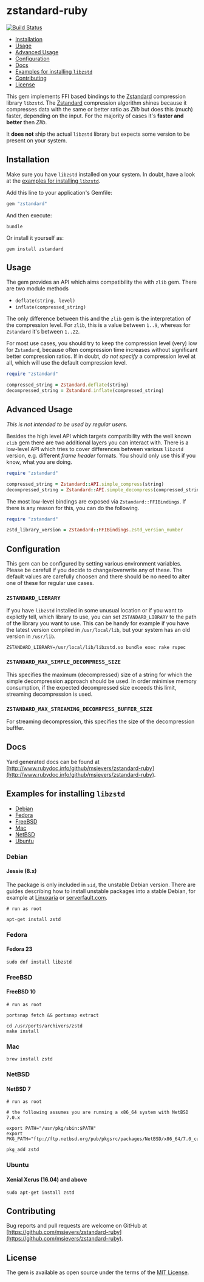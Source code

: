 # zstandard-ruby

[![Build Status](https://travis-ci.org/msievers/zstandard-ruby.svg?branch=master)](https://travis-ci.org/msievers/zstandard-ruby)

* [Installation](#installation)
* [Usage](#usage)
* [Advanced Usage](#advanced-usage)
* [Configuration](#configuration)
* [Docs](#docs)
* [Examples for installing `libzstd`](#examples-for-installing-libzstd)
* [Contributing](#contributing)
* [License](#license)

This gem implements FFI based bindings to the [Zstandard](https://facebook.github.io/zstd) compression library `libzstd`. The [Zstandard](https://facebook.github.io/zstd) compression algorithm shines because it compresses data with the same or better ratio as *Zlib* but does this (much) faster, depending on the input. For the majority of cases it's **faster and better** then *Zlib*.

It **does not** ship the actual `libzstd` library but expects some version to be present on your system.

## Installation

Make sure you have `libzstd` installed on your system. In doubt, have a look at the [examples for installing `libzstd`](#examples-for-installing-libzstd).

Add this line to your application's Gemfile:

```ruby
gem "zstandard"
```

And then execute:

```
bundle
```

Or install it yourself as:

```
gem install zstandard
```

## Usage

The gem provides an API which aims compatibility the with `zlib` gem. There are two module methods
* `deflate(string, level)`
* `inflate(compressed_string)`

The only difference between this and the `zlib` gem is the interpretation of the compression level. For `zlib`, this is a value between `1..9`, whereas for `Zstandard` it's between `1..22`.

For most use cases, you should try to keep the compression level (very) low for `Zstandard`, because often compression time increases without significant better compression ratios. If in doubt, *do not specify* a compression level at all, which will use the default compression level.

```ruby
require "zstandard"

compressed_string = Zstandard.deflate(string)
decompressed_string = Zstandard.inflate(compressed_string)
```

## Advanced Usage

*This is not intended to be used by regular users.*

Besides the high level API which targets compatibility with the well known `zlib` gem there are two additional layers you can interact with. There is a low-level API which tries to cover differences between various `libzstd` version, e.g. different *frame header* formats. You should only use this if you know, what you are doing.

```ruby
require "zstandard"

compressed_string = Zstandard::API.simple_compress(string)
decompressed_string = Zstandard::API.simple_decompress(compressed_string)
```

The most low-level bindings are exposed via `Zstandard::FFIBindings`. If there is any reason for this, you can do the following.

```ruby
require "zstandard"

zstd_library_version = Zstandard::FFIBindings.zstd_version_number
```

## Configuration

This gem can be configured by setting various environment variables. Please be carefull if you decide to change/overwrite any of these. The default values are carefully choosen and there should be no need to alter one of these for regular use cases.

### `ZSTANDARD_LIBRARY`

If you have `libzstd` installed in some unusual location or if you want to explictly tell, which library to use, you can set `ZSTANDARD_LIBRARY` to the path of the library you want to use. This can be handy for example if you have the latest version compiled in `/usr/local/lib`, but your system has an old version in `/usr/lib`.

```
ZSTANDARD_LIBRARY=/usr/local/lib/libzstd.so bundle exec rake rspec
```

### `ZSTANDARD_MAX_SIMPLE_DECOMPRESS_SIZE`

This specifies the maximum (decompressed) size of a string for which the simple decompression approach should be used. In order minimise memory consumption, if the expected decompressed size exceeds this limit, streaming decompression is used.

### `ZSTANDARD_MAX_STREAMING_DECOMRPESS_BUFFER_SIZE`

For streaming decompression, this specifies the size of the decompression bufffer.

## Docs

Yard generated docs can be found at [http://www.rubydoc.info/github/msievers/zstandard-ruby](http://www.rubydoc.info/github/msievers/zstandard-ruby).

## Examples for installing `libzstd`

* [Debian](#debian)
* [Fedora](#fedora)
* [FreeBSD](#freebsd)
* [Mac](#mac)
* [NetBSD](#netbsd)
* [Ubuntu](#ubuntu)

### Debian

#### Jessie (8.x)

The package is only included in `sid`, the unstable Debian version. There are guides describing how to install unstable packages into a stable Debian, for example at [Linuxaria](https://linuxaria.com/howto/how-to-install-a-single-package-from-debian-sid-or-debian-testing) or [serverfault.com](https://serverfault.com/questions/22414/how-can-i-run-debian-stable-but-install-some-packages-from-testing).

```
# run as root

apt-get install zstd
```

### Fedora

#### Fedora 23

```
sudo dnf install libzstd
```

### FreeBSD

#### FreeBSD 10

```
# run as root

portsnap fetch && portsnap extract

cd /usr/ports/archivers/zstd
make install
```

### Mac

```
brew install zstd
```

### NetBSD

#### NetBSD 7

```
# run as root

# the following assumes you are running a x86_64 system with NetBSD 7.0.x

export PATH="/usr/pkg/sbin:$PATH"
export PKG_PATH="ftp://ftp.netbsd.org/pub/pkgsrc/packages/NetBSD/x86_64/7.0_current/All/"

pkg_add zstd
```

### Ubuntu

#### Xenial Xerus (16.04) and above

```
sudo apt-get install zstd
```

## Contributing

Bug reports and pull requests are welcome on GitHub at [https://github.com/msievers/zstandard-ruby](https://github.com/msievers/zstandard-ruby).

## License

The gem is available as open source under the terms of the [MIT License](http://opensource.org/licenses/MIT).
